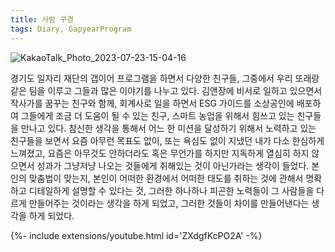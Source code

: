 ```yaml
---
title: 사람 구경
tags: Diary, GapyearProgram
---
```


![KakaoTalk_Photo_2023-07-23-15-04-16](https://github.com/hoonjanglee/hoonjanglee.github.io/assets/50545088/d9f5266e-1499-47d6-8aed-d2187c9edc2b)

경기도 일자리 재단의 갭이어 프로그램을 하면서 다양한 친구들, 그중에서 우리 또래랑 같은 팀을 이루고 그들과 많은 이야기를 나누고 있다. 김앤장에 비서로 일하고 있으면서 작사가를 꿈꾸는 친구와 함께, 회계사로 일을 하면서 ESG 가이드를 소상공인에 배포하여 그들에게 조금 더 도움이 될 수 있는 친구, 스마트 농업을 위해서 힘쓰고 있는 친구들을 만나고 있다. 참신한 생각을 통해서 어느 한 미션을 달성하기 위해서 노력하고 있는 친구들을 보면서 요즘 아무런 목표도 없이, 또는 욕심도 없이 지냈던 내가 다소 한심하게 느껴졌고, 요즘은 아무것도 안하더라도 혹은 무언가를 하지만 지독하게 열심히 하지 않으면서 성과가 그냥저냥 나오는 것들에게 취해있는 것이 아닌가라는 생각이 들었다.
본인의 맞춤법이 맞는지, 본인이 어떠한 환경에서 어떠한 태도를 취하는 것에 관해서 명확하고 디테일하게 설명할 수 있다는 것, 그러한 하나하나 피곤한 노력들이 그 사람들을 다르게 만들어주는 것이라는 생각을 하게 되었고, 그러한 것들이 차이를 만들어낸다는 생각을 하게 되었다.

{%- include extensions/youtube.html id='ZXdgfKcPO2A' -%}
